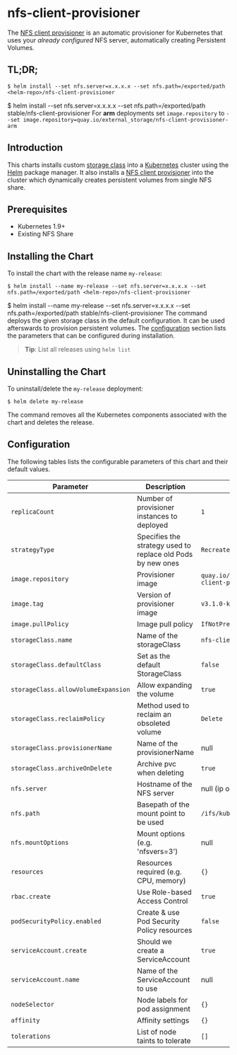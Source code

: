 # nfs-client-provisioner

The [NFS client provisioner](https://github.com/kubernetes-incubator/external-storage/tree/master/nfs-client) is an automatic provisioner for Kubernetes that uses your *already configured* NFS server, automatically creating Persistent Volumes.

## TL;DR;

```console
$ helm install --set nfs.server=x.x.x.x --set nfs.path=/exported/path <helm-repo>/nfs-client-provisioner
```

$ helm install --set nfs.server=x.x.x.x --set nfs.path=/exported/path stable/nfs-client-provisioner
For **arm** deployments set `image.repository` to `--set image.repository=quay.io/external_storage/nfs-client-provisioner-arm`

## Introduction

This charts installs custom [storage class](https://kubernetes.io/docs/concepts/storage/storage-classes/) into a [Kubernetes](http://kubernetes.io) cluster using the [Helm](https://helm.sh) package manager. It also installs a [NFS client provisioner](https://github.com/kubernetes-incubator/external-storage/tree/master/nfs-client) into the cluster which dynamically creates persistent volumes from single NFS share.

## Prerequisites

- Kubernetes 1.9+
- Existing NFS Share

## Installing the Chart

To install the chart with the release name `my-release`:

```console
$ helm install --name my-release --set nfs.server=x.x.x.x --set nfs.path=/exported/path <helm-repo>/nfs-client-provisioner
```

$ helm install --name my-release --set nfs.server=x.x.x.x --set nfs.path=/exported/path stable/nfs-client-provisioner
The command deploys the given storage class in the default configuration. It can be used afterswards to provision persistent volumes. The [configuration](#configuration) section lists the parameters that can be configured during installation.

> **Tip**: List all releases using `helm list`

## Uninstalling the Chart

To uninstall/delete the `my-release` deployment:

```console
$ helm delete my-release
```

The command removes all the Kubernetes components associated with the chart and deletes the release.

## Configuration

The following tables lists the configurable parameters of this chart and their default values.

| Parameter                         | Description                                 | Default                                                   |
| --------------------------------- | -------------------------------------       | --------------------------------------------------------- |
| `replicaCount`                    | Number of provisioner instances to deployed | `1`                                                         |
| `strategyType`                    | Specifies the strategy used to replace old Pods by new ones | `Recreate`                                  |
| `image.repository`                | Provisioner image                           | `quay.io/external_storage/nfs-client-provisioner`         |
| `image.tag`                       | Version of provisioner image                | `v3.1.0-k8s1.11`                                          |
| `image.pullPolicy`                | Image pull policy                           | `IfNotPresent`                                            |
| `storageClass.name`               | Name of the storageClass                    | `nfs-client`                                              |
| `storageClass.defaultClass`       | Set as the default StorageClass             | `false`	                                              |
| `storageClass.allowVolumeExpansion`       | Allow expanding the volume          | `true`	                                              |
| `storageClass.reclaimPolicy`    | Method used to reclaim an obsoleted volume                 | `Delete` 	                              |
| `storageClass.provisionerName`    | Name of the provisionerName                 | null 	                                              |
| `storageClass.archiveOnDelete`    | Archive pvc when deleting                   | `true` 	                                              |
| `nfs.server`                      | Hostname of the NFS server                  | null (ip or hostname)                                     |
| `nfs.path`                        | Basepath of the mount point to be used      | `/ifs/kubernetes`                                         |
| `nfs.mountOptions`                | Mount options (e.g. 'nfsvers=3')            | null                                                      |
| `resources`                       | Resources required (e.g. CPU, memory)       | `{}`                                                      |
| `rbac.create` 		    | Use Role-based Access Control		  | `true`						      |
| `podSecurityPolicy.enabled`	    | Create & use Pod Security Policy resources  | `false`						      |
| `serviceAccount.create`	    | Should we create a ServiceAccount	          | `true`						      |
| `serviceAccount.name`		    | Name of the ServiceAccount to use           | null						      |
| `nodeSelector`                    | Node labels for pod assignment              | `{}`                                                      |
| `affinity`                        | Affinity settings                           | `{}`                                                      |
| `tolerations`                     | List of node taints to tolerate             | `[]`                                                      |


